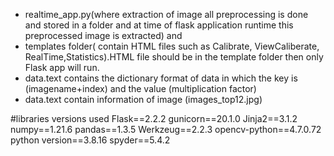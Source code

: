 * realtime_app.py(where extraction of image all preprocessing is done and stored in a folder and at time of flask application runtime this preprocessed image is extracted) and 
* templates folder( contain HTML files such as Calibrate, ViewCaliberate, RealTime,Statistics).HTML file should be in the template folder then only Flask app will run.
* data.text contains the dictionary format of data in which the key is (imagename+index) and the value (multiplication factor)
* data.text contain information of image (images_top12.jpg)

#libraries versions used
Flask==2.2.2
gunicorn==20.1.0
Jinja2==3.1.2
numpy==1.21.6
pandas==1.3.5
Werkzeug==2.2.3
opencv-python==4.7.0.72
python version==3.8.16
spyder==5.4.2

